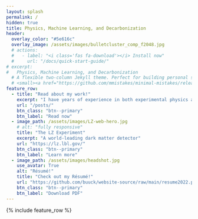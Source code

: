 ```yaml
---
layout: splash
permalink: /
hidden: true
title: Physics, Machine Learning, and Decarbonization
header:
  overlay_color: "#5e616c"
  overlay_image: /assets/images/bulletcluster_comp_f2048.jpg
  # actions:
  #   - label: "<i class='fas fa-download'></i> Install now"
  #     url: "/docs/quick-start-guide/"
# excerpt:
#   Physics, Machine Learning, and Decarbonization
  # A flexible two-column Jekyll theme. Perfect for building personal sites, blogs, and portfolios.<br />
  # <small><a href="https://github.com/mmistakes/minimal-mistakes/releases/tag/4.24.0">Latest release v4.24.0</a></small>
feature_row:
  - title: "Read about my work!"
    excerpt: "I have years of experience in both experimental physics and applied machine learning."
    url: "/posts/"
    btn_class: "btn--primary"
    btn_label: "Read now"
  - image_path: /assets/images/LZ-web-hero.jpg
    # alt: "fully responsive"
    title: "The LZ Experiment"
    excerpt: "A world-leading dark matter detector"
    url: "https://lz.lbl.gov/"
    btn_class: "btn--primary"
    btn_label: "Learn more"
  - image_path: /assets/images/headshot.jpg
    use_avatar: True
    alt: "Résumé!"
    title: "Check out my Résumé!"
    url: "https://github.com/buuck/website-source/raw/main/resume2022.pdf"
    btn_class: "btn--primary"
    btn_label: "Download PDF"
---
```


{% include feature_row %}
